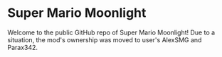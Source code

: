 # Super Mario Moonlight

Welcome to the public GitHub repo of Super Mario Moonlight! Due to a situation, the mod's ownership was moved to user's AlexSMG and Parax342. 
